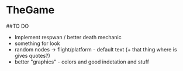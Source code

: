 # TheGame

##TO DO
- Implement respwan / better death mechanic
- something for look
- random nodes -> flight/platform - default text (+ that thing where is gives quotes?)
- better "graphics" - colors and good indetation and stuff